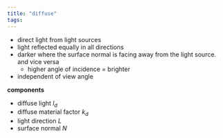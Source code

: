 ```yaml
---
title: "diffuse"
tags: 
---
```


- direct light from light sources
- light reflected equally in all directions
- darker where the surface normal is facing away from the light source. and vice versa
	- higher angle of incidence = brighter 
- independent of view angle

**components**
- diffuse light $l_d$
- diffuse material factor $k_d$
- light direction $L$
- surface normal $N$
